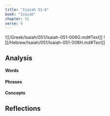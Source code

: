 ```yaml
---
title: "Isaiah 51:6"
book: "Isaiah"
chapter: 51
verse: 6
---
```

![[/Greek/Isaiah/051/Isaiah-051-006G.md#Text]]
![[/Hebrew/Isaiah/051/Isaiah-051-006H.md#Text]]

## Analysis

#### Words

#### Phrases

#### Concepts

## Reflections

